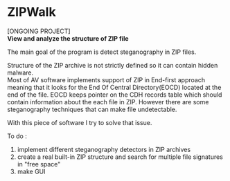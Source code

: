 # ZIPWalk
[ONGOING PROJECT]</br>
<b>View and analyze the structure of ZIP file</b>

The main goal of the program is detect steganography in ZIP files.

Structure of the ZIP archive is not strictly defined so it can contain hidden malware.</br>
Most of AV software implements support of ZIP in End-first approach meaning that it looks for the End Of Central Directory(EOCD) located at the end of the file. EOCD keeps pointer on the CDH records table which should contain information about the each file in ZIP. However there are some steganography techniques that can make file undetectable.<br>

With this piece of software I try to solve that issue.

To do :<br>
1) implement different steganography detectors in ZIP archives<br>
2) create a real built-in ZIP structure and search for multiple file signatures in "free space"<br>
3) make GUI
